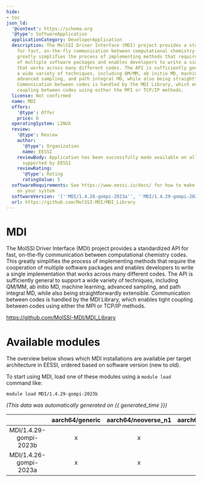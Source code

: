 ```yaml
---
hide:
- toc
json_ld:
  '@context': https://schema.org
  '@type': SoftwareApplication
  applicationCategory: DeveloperApplication
  description: The MolSSI Driver Interface (MDI) project provides a standardized API
    for fast, on-the-fly communication between computational chemistry codes. This
    greatly simplifies the process of implementing methods that require the cooperation
    of multiple software packages and enables developers to write a single implementation
    that works across many different codes. The API is sufficiently general to support
    a wide variety of techniques, including QM/MM, ab initio MD, machine learning,
    advanced sampling, and path integral MD, while also being straightforwardly extensible.
    Communication between codes is handled by the MDI Library, which enables tight
    coupling between codes using either the MPI or TCP/IP methods.
  license: Not confirmed
  name: MDI
  offers:
    '@type': Offer
    price: 0
  operatingSystem: LINUX
  review:
    '@type': Review
    author:
      '@type': Organization
      name: EESSI
    reviewBody: Application has been successfully made available on all architectures
      supported by EESSI
    reviewRating:
      '@type': Rating
      ratingValue: 5
  softwareRequirements: See https://www.eessi.io/docs/ for how to make EESSI available
    on your system
  softwareVersion: '[''MDI/1.4.26-gompi-2023a'', ''MDI/1.4.29-gompi-2023b'']'
  url: https://github.com/MolSSI-MDI/MDI_Library
---
```


MDI
===


The MolSSI Driver Interface (MDI) project provides a standardized API for fast, on-the-fly communication between computational chemistry codes. This greatly simplifies the process of implementing methods that require the cooperation of multiple software packages and enables developers to write a single implementation that works across many different codes. The API is sufficiently general to support a wide variety of techniques, including QM/MM, ab initio MD, machine learning, advanced sampling, and path integral MD, while also being straightforwardly extensible. Communication between codes is handled by the MDI Library, which enables tight coupling between codes using either the MPI or TCP/IP methods.

https://github.com/MolSSI-MDI/MDI_Library
# Available modules


The overview below shows which MDI installations are available per target architecture in EESSI, ordered based on software version (new to old).

To start using MDI, load one of these modules using a `module load` command like:

```shell
module load MDI/1.4.29-gompi-2023b
```

*(This data was automatically generated on {{ generated_time }})*

| |aarch64/generic|aarch64/neoverse_n1|aarch64/neoverse_v1|aarch64/nvidia/grace|x86_64/generic|x86_64/amd/zen2|x86_64/amd/zen3|x86_64/amd/zen4|x86_64/intel/cascadelake|x86_64/intel/haswell|x86_64/intel/icelake|x86_64/intel/sapphirerapids|x86_64/intel/skylake_avx512|
| :---: | :---: | :---: | :---: | :---: | :---: | :---: | :---: | :---: | :---: | :---: | :---: | :---: | :---: |
|MDI/1.4.29-gompi-2023b|x|x|x|x|x|x|x|x|x|x|x|x|x|
|MDI/1.4.26-gompi-2023a|x|x|x|x|x|x|x|x|x|x|x|x|x|
